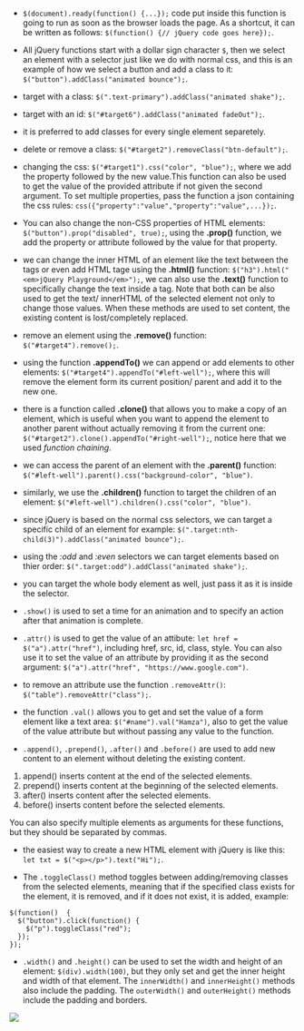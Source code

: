 * `$(document).ready(function() {...});` code put inside this function is going to run as soon as the browser loads the page. As a shortcut, it can be written as follows: `$(function() {// jQuery code goes here});`.

* All jQuery functions start with a dollar sign character `$`, then we select an element with a selector just like we do with normal css, and this is an example of how we select a button and add a class to it: `$("button").addClass("animated bounce");`.

* target with a class: `$(".text-primary").addClass("animated shake");`.

* target with an id: `$("#target6").addClass("animated fadeOut");`.

* it is preferred to add classes for every single element separetely.

* delete or remove a class: `$("#target2").removeClass("btn-default");`.

* changing the css: `$("#target1").css("color", "blue");`, where we add the property followed by the new value.This function can also be used to get the value of the provided attribute if not given the second argument. To set multiple properties, pass the function a json containing the css rules: `css({"property":"value","property":"value",...});`.

* You can also change the non-CSS properties of HTML elements: `$("button").prop("disabled", true);`, using the **.prop()** function, we add the property or attribute followed by the value for that property.

* we can change the inner HTML of an element like the text between the tags or even add HTML tage using the **.html()** function: `$("h3").html("<em>jQuery Playground</em>");`, we can also use the **.text()** function to specifically change the text inside a tag. Note that both can be also used to get the text/ innerHTML of the selected element not only to change those values. When these methods are used to set content, the existing content is lost/completely replaced.

* remove an element using the **.remove()** function: `$("#target4").remove();`.

* using the function **.appendTo()** we can append or add elements to other elements: `$("#target4").appendTo("#left-well");`, where this will remove the element form its current position/ parent and add it to the new one.

* there is a function called **.clone()** that allows you to make a copy of an element, which is useful when you want to append the element to another parent without actually removing it from the current one: `$("#target2").clone().appendTo("#right-well");`, notice here that we used *function chaining*.

* we can access the parent of an element with the **.parent()** function: `$("#left-well").parent().css("background-color", "blue")`.

* similarly, we use the **.children()** function to target the children of an element: `$("#left-well").children().css("color", "blue")`.

* since jQuery is based on the normal css selectors, we can target a specific child of an element for example: `$(".target:nth-child(3)").addClass("animated bounce");`.

* using the *:odd* and *:even* selectors we can target elements based on thier order: `$(".target:odd").addClass("animated shake");`.

* you can target the whole body element as well, just pass it as it is inside the selector.

* `.show()` is used to set a time for an animation and to specify an action after that animation is complete.

* `.attr()` is used to get the value of an attibute: `let href = $("a").attr("href")`, including href, src, id, class, style. You can also use it to set the value of an attribute by providing it as the second argument: `$("a").attr("href", "https://www.google.com")`.

* to remove an attribute use the function `.removeAttr()`: `$("table").removeAttr("class");`.

* the function `.val()` allows you to get and set the value of a form element like a text area: `$("#name").val("Hamza")`, also to get the value of the value attribute but without passing any value to the function.

* `.append()`, `.prepend()`, `.after()` and `.before()` are used to add new content to an element without deleting the existing content.

1. append() inserts content at the end of the selected elements.
2. prepend() inserts content at the beginning of the selected elements.
3. after() inserts content after the selected elements.
4. before() inserts content before the selected elements.

You can also specify multiple elements as arguments for these functions, but they should be separated by commas.

* the easiest way to create a new HTML element with jQuery is like this: `let txt = $("<p></p>").text("Hi");`.

* The `.toggleClass()` method toggles between adding/removing classes from the selected elements, meaning that if the specified class exists for the element, it is removed, and if it does not exist, it is added, example: 

```
$(function()  {
  $("button").click(function() {
    $("p").toggleClass("red");
  });
});
```

* `.width()` and `.height()` can be used to set the width and height of an element: `$(div).width(100)`, but they only set and get the inner height and width of that element. The `innerWidth()` and `innerHeight()` methods also include the padding. The `outerWidth()` and `outerHeight()` methods include the padding and borders.

![](https://api.sololearn.com/DownloadFile?id=3120)

